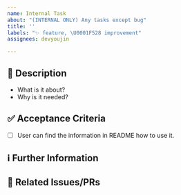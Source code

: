 ```yaml
---
name: Internal Task
about: "(INTERNAL ONLY) Any tasks except bug"
title: ''
labels: "✨ feature, \U0001F528 improvement"
assignees: devyoujin

---
```


## 📌 Description
- What is it about?
- Why is it needed?

## ✅ Acceptance Criteria
- [ ] User can find the information in README how to use it.

## ℹ️ Further Information

## 🔗 Related Issues/PRs
